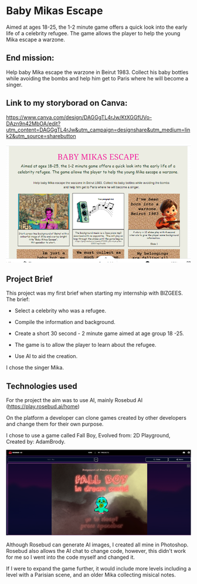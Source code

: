 # Baby Mikas Escape
Aimed at ages 18-25, the 1-2 minute game offers a quick look into the early life of a celebrity refugee. The game allows the player to help the young Mika escape a warzone.

## End mission:
Help baby Mika escape the warzone in Beirut 1983. Collect his baby bottles while avoiding the bombs and help him get to Paris where he will become a singer.

## Link to my storyborad on Canva: 
https://www.canva.com/design/DAGGgTL4rJw/KtXGGfUVo-DAzn9n42MbOA/edit?utm_content=DAGGgTL4rJw&utm_campaign=designshare&utm_medium=link2&utm_source=sharebutton


![alt text](images/canva.scrn.sht.png)

## Project Brief

This project was my first brief when starting my internship with BIZGEES. The brief:

* Select a celebrity who was a refugee.

* Compile the information and background.

* Create a short 30 second - 2 minute game aimed at age group 18 -25.

* The game is to allow the player to learn about the refugee.

* Use AI to aid the creation.

I chose the singer Mika.

## Technologies used

For the project the aim was to use AI, mainly Rosebud AI (https://play.rosebud.ai/home)

On the platform a developer can clone games created by other developers and change them for their own purpose. 

I chose to use a game called Fall Boy, Evolved from: 2D Playground, Created by: AdamBrody.

![alt text](images/fall.boy.rb.png)

Although Rosebud can generate AI images, I created all mine in Photoshop. 
Rosebud also allows the AI chat to change code, however, this didn't work for me so I went into the code myself and changed it. 

If I were to expand the game further, it would include more levels including a level with a Parisian scene, and an older Mika collecting misical notes. 